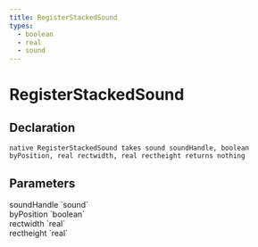 ```yaml
---
title: RegisterStackedSound
types:
  - boolean
  - real
  - sound
---
```


# RegisterStackedSound

## Declaration

```
native RegisterStackedSound takes sound soundHandle, boolean byPosition, real rectwidth, real rectheight returns nothing
```

## Parameters
<dl>
  <dt>soundHandle `sound`</dt>
  <dd></dd>

  <dt>byPosition `boolean`</dt>
  <dd></dd>

  <dt>rectwidth `real`</dt>
  <dd></dd>

  <dt>rectheight `real`</dt>
  <dd></dd>
</dl>
